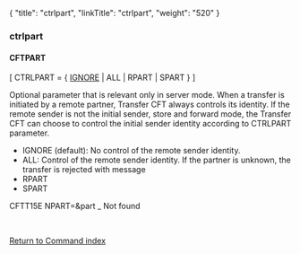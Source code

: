 {
    "title": "ctrlpart",
    "linkTitle": "ctrlpart",
    "weight": "520"
}<span id="ctrlpart"></span>

### ctrlpart

#### CFTPART

\[ CTRLPART = { <span style="text-decoration: underline;">IGNORE</span>
| ALL | RPART | SPART } \]

Optional parameter that is relevant only in server mode. When a transfer is initiated by a remote partner, <span class="mc-variable axway_variables.Component_Short_Name variable">Transfer CFT</span> always controls its identity. If the remote sender is not the initial sender, store and forward mode, the <span class="mc-variable axway_variables.Component_Short_Name variable">Transfer CFT</span> can choose to control the initial sender identity according to CTRLPART parameter.

-   IGNORE (default): No control of the remote sender identity.
-   ALL: Control of the remote sender identity. If the partner is unknown, the transfer is rejected with message
-   RPART
-   SPART

CFTT15E NPART=&part \_ Not found

 

[Return to Command index](../../)
